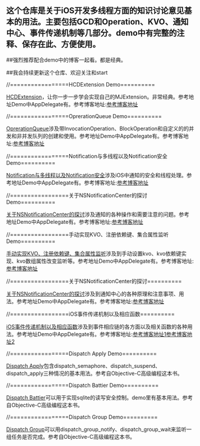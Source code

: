 ## 这个仓库是关于iOS开发多线程方面的知识讨论意见基本的用法。主要包括GCD和Operation、KVO、通知中心、事件传递机制等几部分。demo中有完整的注释、保存在此、方便使用。

##强烈推荐配合demo中的博客一起看。都是经典。

##我会持续更新这个仓库、欢迎关注和start

//=================HCDExtension Demo==========

[HCDExtension](https://github.com/huang303513/GCD-OperationQueue-Exploration/tree/master/HCDExtension)，让你一步一步学会实现自己的MJExtension。非常经典。参考地址Demo中AppDelegate有。参考博客地址:[参考博客地址](http://www.jianshu.com/p/d2ecef03f19e)

//=================OprerationQueue Demo==========

[OprerationQueue](https://github.com/huang303513/GCD-OperationQueue-Exploration/tree/master/OprerationQueue)涉及带InvocationOperation、BlockOperation和自定义的的并发和非并发队列的创建和使用。参考地址Demo中AppDelegate有。参考博客地址:[参考博客地址](http://blog.leichunfeng.com/blog/2015/07/29/ios-concurrency-programming-operation-queues/)


//=================Notification与多线程以及Notification安全 Demo==========

[Notification与多线程以及Notification安全](https://github.com/huang303513/GCD-OperationQueue-Exploration/tree/master/Notification%E4%B8%8E%E5%A4%9A%E7%BA%BF%E7%A8%8B%E4%BB%A5%E5%8F%8ANotification%E5%AE%89%E5%85%A8)涉及iOS中通知的安全和线程处理。参考地址Demo中AppDelegate有。参考博客地址:[参考博客地址](http://southpeak.github.io/blog/2015/03/14/nsnotificationyu-duo-xian-cheng/)

//=================关于NSNotificationCenter的探讨 Demo==========

[关于NSNotificationCenter的探讨](https://github.com/huang303513/GCD-OperationQueue-Exploration/tree/master/Notification%E4%B8%8E%E5%A4%9A%E7%BA%BF%E7%A8%8B%E4%BB%A5%E5%8F%8ANotification%E5%AE%89%E5%85%A8)涉及通知的各种操作和需要注意的问题。参考地址Demo中AppDelegate有。参考博客地址:[参考博客地址](http://southpeak.github.io/blog/2015/03/20/nsnotificationcenter/)

//=================手动实现KVO、注册依赖键、集合属性监听 Demo==========

[手动实现KVO、注册依赖键、集合属性监听](https://github.com/huang303513/GCD-OperationQueue-Exploration/tree/master/%E6%89%8B%E5%8A%A8%E5%AE%9E%E7%8E%B0KVO%E3%80%81%E6%B3%A8%E5%86%8C%E4%BE%9D%E8%B5%96%E9%94%AE%E3%80%81%E9%9B%86%E5%90%88%E5%B1%9E%E6%80%A7%E7%9B%91%E5%90%AC)涉及到手动设置kvo、kvo依赖键实现、kvo数组属性改变监听等。参考地址Demo中AppDelegate有。参考博客地址:[参考博客地址](http://southpeak.github.io/blog/2015/04/23/nskeyvalueobserving-kvo/)

//=================关于NSNotificationCenter的探讨==========

[关于NSNotificationCenter的探讨](https://github.com/huang303513/GCD-OperationQueue-Exploration/tree/master/%E5%85%B3%E4%BA%8ENSNotificationCenter%E7%9A%84%E6%8E%A2%E8%AE%A8)涉及到通知中心的各种原理和注意事项、用法。参考地址Demo中AppDelegate有。参考博客地址:[参考博客地址](http://southpeak.github.io/blog/2015/03/20/nsnotificationcenter/)


//=================iOS事件传递机制以及相应函数==========

[iOS事件传递机制以及相应函数](https://github.com/huang303513/GCD-OperationQueue-Exploration/tree/master/iOS%E4%BA%8B%E4%BB%B6%E4%BC%A0%E9%80%92%E6%9C%BA%E5%88%B6%E4%BB%A5%E5%8F%8A%E7%9B%B8%E5%BA%94%E5%87%BD%E6%95%B0)涉及到事件相应链的各方面以及相关函数的各种用法。参考地址Demo中AppDelegate有。参考博客地址:[参考博客地址1](http://www.superqq.com/blog/2015/04/23/iosyong-hu-dian-ji-shi-jian-chu-li/)[参考博客地址2](http://southpeak.github.io/blog/2015/03/07/uiresponder/)


//=================Dispatch Apply Demo==========

[Dispatch Apply](https://github.com/huang303513/GCD-OperationQueue-Exploration/tree/master/Dispatch%20Apply)包含dispatch_semaphore、dispatch_suspend、dispatch_apply三种情况的基本用法。参考自Objective-C高级编程这本书。

//=================Dispatch Battier Demo==========

[Dispatch Battier](https://github.com/huang303513/GCD-OperationQueue-Exploration/tree/master/Dispatch%20Battier)可以用于实现sqlite的读写安全控制。demo里有基本用法。参考自Objective-C高级编程这本书。

//=================Dispatch Group Demo==========

[Dispatch Group](https://github.com/huang303513/GCD-OperationQueue-Exploration/tree/master/%E5%85%B3%E4%BA%8ENSNotificationCenter%E7%9A%84%E6%8E%A2%E8%AE%A8)可以用dispatch_group_notify、dispatch_group_wait来监听一组任务是否完成。参考自Objective-C高级编程这本书。
